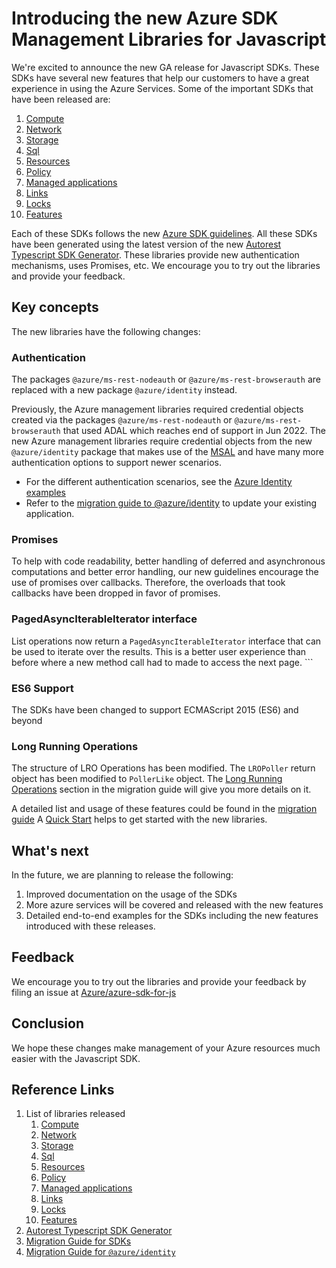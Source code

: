 # Introducing the new Azure SDK Management Libraries for Javascript

We're excited to announce the new GA release for Javascript SDKs. These SDKs have several new features that help our customers to have a great experience in using the Azure Services. Some of the important SDKs that have been released are:

1. [Compute](https://www.npmjs.com/package/@azure/arm-compute)
2. [Network](https://www.npmjs.com/package/@azure/arm-network)
3. [Storage](https://www.npmjs.com/package/@azure/arm-storage)
4. [Sql](https://www.npmjs.com/package/@azure/arm-sql)
5. [Resources](https://www.npmjs.com/package/@azure/arm-resources)
6. [Policy](https://www.npmjs.com/package/@azure/arm-policy)
7. [Managed applications](https://www.npmjs.com/package/@azure/arm-managedapplications)
8. [Links](https://www.npmjs.com/package/@azure/arm-links)
9. [Locks](https://www.npmjs.com/package/@azure/arm-locks)
10. [Features](https://www.npmjs.com/package/@azure/arm-features)

Each of these SDKs follows the new [Azure SDK guidelines](https://azure.github.io/azure-sdk/typescript_introduction.html). All these SDKs have been generated using the latest version of the new [Autorest Typescript SDK Generator](https://www.npmjs.com/package/@autorest/typescript). These libraries provide new authentication mechanisms, uses Promises, etc. We encourage you to try out the libraries and provide your feedback.

## Key concepts

The new libraries have the following changes:

### Authentication

The packages `@azure/ms-rest-nodeauth` or `@azure/ms-rest-browserauth` are replaced with a new package `@azure/identity` instead.

Previously, the Azure management libraries required credential objects created via the packages `@azure/ms-rest-nodeauth` or `@azure/ms-rest-browserauth` that used ADAL which reaches end of support in Jun 2022. The new Azure management libraries require credential objects from the new `@azure/identity` package that makes use of the [MSAL](https://docs.microsoft.com/azure/active-directory/develop/msal-overview) and have many more authentication options to support newer scenarios.

- For the different authentication scenarios, see the [Azure Identity examples](https://github.com/Azure/azure-sdk-for-js/blob/main/sdk/identity/identity/samples/AzureIdentityExamples.md)
- Refer to the [migration guide to @azure/identity](https://github.com/Azure/ms-rest-nodeauth/blob/master/migrate-to-identity-v2.md) to update your existing application.

### Promises

To help with code readability, better handling of deferred and asynchronous computations and better error handling, our new guidelines encourage the use of promises over callbacks. Therefore, the overloads that took callbacks have been dropped in favor of promises.

### PagedAsyncIterableIterator interface

List operations now return a `PagedAsyncIterableIterator` interface that can be used to iterate over the results. This is a better user experience than before where a new method call had to made to access the next page. ```

### ES6 Support

The SDKs have been changed to support ECMAScript 2015 (ES6) and beyond

### Long Running Operations

The structure of LRO Operations has been modified. The `LROPoller` return object has been modified to `PollerLike` object. The [Long Running Operations](https://github.com/Azure/azure-sdk-for-js/blob/main/documentation/MIGRATION-guide-for-next-generation-management-libraries.md#long-running-operations) section in the migration guide will give you more details on it.

A detailed list and usage of these features could be found in the [migration guide](https://aka.ms/js-track2-migration-guide) A [Quick Start](https://aka.ms/js-track2-quickstart) helps to get started with the new libraries.

## What's next

In the future, we are planning to release the following:

1. Improved documentation on the usage of the SDKs
2. More azure services will be covered and released with the new features
3. Detailed end-to-end examples for the SDKs including the new features introduced with these releases.

## Feedback

We encourage you to try out the libraries and provide your feedback by filing an issue at [Azure/azure-sdk-for-js](https://github.com/Azure/azure-sdk-for-js/issues/new/choose)

## Conclusion

We hope these changes make management of your Azure resources much easier with the Javascript SDK.

## Reference Links

1. List of libraries released
   1. [Compute](https://www.npmjs.com/package/@azure/arm-compute)
   2. [Network](https://www.npmjs.com/package/@azure/arm-network)
   3. [Storage](https://www.npmjs.com/package/@azure/arm-storage)
   4. [Sql](https://www.npmjs.com/package/@azure/arm-sql)
   5. [Resources](https://www.npmjs.com/package/@azure/arm-resources)
   6. [Policy](https://www.npmjs.com/package/@azure/arm-policy)
   7. [Managed applications](https://www.npmjs.com/package/@azure/arm-managedapplications)
   8. [Links](https://www.npmjs.com/package/@azure/arm-links)
   9. [Locks](https://www.npmjs.com/package/@azure/arm-locks)
   10. [Features](https://www.npmjs.com/package/@azure/arm-features)
2. [Autorest Typescript SDK Generator](https://www.npmjs.com/package/@autorest/typescript)
3. [Migration Guide for SDKs](https://aka.ms/js-track2-migration-guide)
4. [Migration Guide for `@azure/identity`](https://github.com/Azure/ms-rest-nodeauth/blob/master/migrate-to-identity-v2.md)
